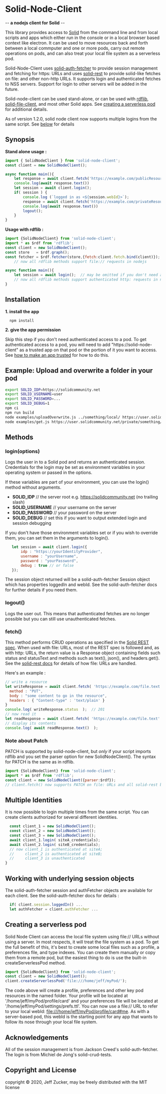 # Solid-Node-Client                                                            
                                                                               
-- **a nodejs client for Solid** --    

This library provides access to [Solid](https://solidproject.org/) from the command line and from local scripts and apps which either run in the console or in a local browser based context like electron. It can be used to move resources back and forth between a local commputer and one or more  pods, carry out remote operations on pods, and can also treat your local file system as a serverless pod.

Solid-Node-Client uses [solid-auth-fetcher](https://github.com/solid/solid-auth-fetcher) to provide session management and fetching for https: URLs and uses [solid-rest](https://github.com/solid/solid-rest) to provide solid-like fetches on file: and other non-http URLs.  It supports login and authenticated fetches to NSS servers.  Support for login to other servers will be added in the future.

Solid-node-client can be used stand-alone, or can be used with [rdflib](https://github.com/linkeddata/rdflib.js), [solid-file-client](https://github.com/jeff-zucker/solid-file-client/), and most other Solid apps.  See [creating a serverless pod](#pod) for additional details.

As of version 1.2.0, solid node client now supports multiple logins from the same script. See [below](#multiple) for details
                                                                               
## Synopsis   
**Stand alone usage :**
```javascript               
import { SolidNodeClient } from 'solid-node-client';
const client = new SolidNodeClient();

async function main(){
    let response = await client.fetch('https://example.com/publicResource');
    console.log(await response.text())
    let session = await client.login();
    if( session ) {
        console.log (`logged in as <${session.webId}>`);
        response = await client.fetch('https://example.com/privateResource');
        console.log(await response.text())
        logout();
    }    
}
``` 
**Usage with rdflib :**
```javascript
import {SolidNodeClient} from 'solid-node-client';
import * as $rdf from 'rdflib';
const client = new SolidNodeClient();
const store   = $rdf.graph();
const fetcher = $rdf.fetcher(store,{fetch:client.fetch.bind(client)});  
    // now all rdflib methods support file:// requests in nodejs

async function main(){
    let session = await login();  // may be omitted if you don't need authentication
    // now all rdflib methods support authenticated http: requests in nodejs
}
```
## Installation
                                                                               
**1. install the app**
```                                                                            
  npm install
```

**2. give the app permission**                                                 
                           
Skip this step if you don't need authenticated access to a pod.  To get authenticated access to a pod, you will need to add "https://solid-node-client" as a trusted app on that pod or the portion of it you want to access. See [how to make an app trusted](https://github.com/solid/userguide#manage-your-trusted-applications) for how to do this.                       

## Example: Upload and overwrite a folder in your pod
```sh
export SOLID_IDP=https://solidcommunity.net
export SOLID_USERNAME=user
export SOLID_PASSWORD=...
export SOLID_DEBUG=1
npm ci
npm run build
node examples/uploadOverwrite.js ../something/local/ https://user.solidcommunity.net/private/something/
node examples/get.js https://user.solidcommunity.net/private/something/one.ttl
```

## Methods

### login(options)

Logs the user in to a Solid pod and returns an authenticated session.  Credentials for the login may be set as environment variables in your operating system or passed in the options.  

If these variables are part of your environment, you can use the login() method without arguments.

  * **SOLID_IDP** // the server root e.g. https://solidcommunity.net (no trailing slash)
  * **SOLID_USERNAME** // your username on the server
  * **SOLID_PASSWORD** // your password on the server
  * **SOLID_DEBUG** // set this if you want to output extended login and session debugging

If you don't have those environment variables set or if you wish to override them, you can set them in the arguments to login().
```javascript
   let session = await client.login({
       idp : "https://yourIdentityProvider",
       username : "yourUsername",
       password : "yourPassword",
       debug : true // or false
   });
```
The session object returned will be a solid-auth-fetcher Session object which has properties loggedIn and webId.  See the solid-auth-fetcher docs for further details if you need them.

### logout()

Logs the user out.  This means that authenticated fetches are no longer possible but you can still use unauthenticated fetches.

### fetch()

This method performs CRUD operations as specified in the [Solid REST spec](https://github.com/solid/solid-spec).  When used with file: URLs, most of the REST spec is followed and, as with http: URLs, the return value is a Response object containing fields such status and statusText and methods such as text(), json(), and headers.get().  See the [solid-rest docs](https://github.com/solid/solid-rest) for details of how file: URLs are handled.

Here's an example :
```javascript
// write a resource
let writeResponse = await client.fetch( 'https://example.com/file.text', {
  method : "PUT",
  body : "some content to go in the resource",
  headers : { "Content-type" : 'text/plain' }
}
console.log( writeResponse.status  );  // 201
// now read it
let readResponse = await client.fetch( 'https://example.com/file.text' );
// display its contents
console.log( await readResponse.text()  );
```

### Note about Patch

PATCH is supported by solid-node-client, but *only* if your script imports rdflib and you set the parser option for new SolidNodeClient().  The syntax for PATCH is the same as in rdflib.

```javascript
import {SolidNodeClient} from 'solid-node-client';
import * as $rdf from 'rdflib';
const client = new SolidNodeClient({parser:$rdf});
// client.fetch() now supports PATCH on file: URLs and all solid-rest backends
```

## <a name="multiple">Multiple Identities</a>

It is now possible to login multiple times from the same script.  You can create clients authorized for several different identities.
```javascript
  const client_1 = new SolidNodeClient();
  const client_2 = new SolidNodeClient();
  const client_3 = new SolidNodeClient();
  await client_1.login( siteA_credentials);
  await client_2.login( siteB_credentials);
  // now client_1 is authenticated at siteA;
  //     client_2 is authenticated at siteB;
  //     client_3 is unauthenticated
}
```

## Working with underlying session objects

The solid-auth-fetcher session and authFetcher objects are available for each client.  See the solid-auth-fetcher docs for details :
```javascript
  if( client.session.loggedIn() ...
  let authFetcher = client.authFetcher ...  
```

## <a name="pod">Creating a serverless pod</a>

Solid Node Client can access the local file system using file:// URLs without using a server.  In most respects, it will treat the file system as a pod.  To get the full benefit of this, it's best to create some local files such as a profile, a preferences file, and type indexes. You can create them manually or copy them from a remote pod, but the easiest thing to do is use the built-in createServerlessPod method.
```javascript
import {SolidNodeClient} from 'solid-node-client';
const client = new SolidNodeClient();
client.createServerlessPod('file:///home/jeff/myPod/');
```
The code above will create a profile, preferences and other key pod resources in the named folder. Your profile will be located at '/home/jeff/myPod/profile/card' and your preferences file will be located at '/home/jeff/myPod/settings/prefs.ttl'.  You can now use a file:// URL to refer to your local webId: <file:///home/jeff/myPod/profile/card#me>.  As with a server-based pod, this webId is the starting point for any app that wants to follow its nose through your local file system.

## Acknowledgements

All of the session management is from Jackson Creed's solid-auth-fetcher.  The login is from Michiel de Jong's solid-crud-tests.

## Copyright and License

copyright © 2020, Jeff Zucker, may be freely distributed with the MIT license
